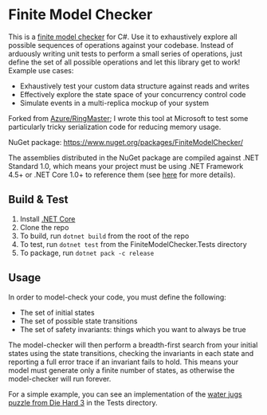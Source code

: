# Finite Model Checker

This is a [finite model checker](https://en.wikipedia.org/wiki/Model_checking) for C#. Use it to exhaustively explore all possible sequences of operations against your codebase. Instead of arduously writing unit tests to perform a small series of operations, just define the set of all possible operations and let this library get to work! Example use cases:

* Exhaustively test your custom data structure against reads and writes
* Effectively explore the state space of your concurrency control code
* Simulate events in a multi-replica mockup of your system

Forked from [Azure/RingMaster](https://github.com/Azure/RingMaster/tree/master/src/Tools/FiniteModelChecker); I wrote this tool at Microsoft to test some particularly tricky serialization code for reducing memory usage.

NuGet package: https://www.nuget.org/packages/FiniteModelChecker/

The assemblies distributed in the NuGet package are compiled against .NET Standard 1.0, which means your project must be using .NET Framework 4.5+ or .NET Core 1.0+ to reference them (see [here](https://docs.microsoft.com/en-us/dotnet/standard/net-standard#net-implementation-support) for more details).

## Build & Test

1. Install [.NET Core](https://www.microsoft.com/net/download)
2. Clone the repo
3. To build, run `dotnet build` from the root of the repo
4. To test, run `dotnet test` from the FiniteModelChecker.Tests directory
5. To package, run `dotnet pack -c release`

## Usage

In order to model-check your code, you must define the following:
* The set of initial states
* The set of possible state transitions
* The set of safety invariants: things which you want to always be true

The model-checker will then perform a breadth-first search from your initial states using the state transitions, checking the invariants in each state and reporting a full error trace if an invariant fails to hold. This means your model must generate only a finite number of states, as otherwise the model-checker will run forever.

For a simple example, you can see an implementation of the [water jugs puzzle from Die Hard 3](https://www.youtube.com/watch?v=BVtQNK_ZUJg) in the Tests directory.